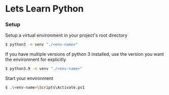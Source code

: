 # Lets Learn Python

### Setup
Setup a virtual environment in your project's root directory

```bash
$ python3 -m venv "./<env-name>"
```

If you have multiple versions of python 3 installed, use the version you want the environment for explicitly
```bash
$ python3.9 -m venv "./<env-name>"
```

Start your environment
```bash
$ .\<env-name>\Scripts\Activate.ps1
```
